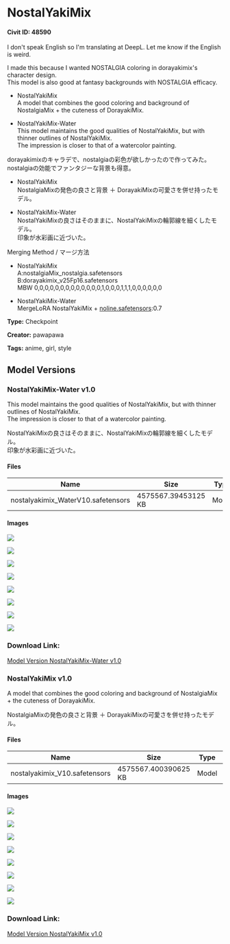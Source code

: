 # NostalYakiMix

#### Civit ID: 48590

<p>I don't speak English so I'm translating at DeepL. Let me know if the English is weird.</p><p></p><p>I made this because I wanted NOSTALGIA coloring in dorayakimix's character design.<br />This model is also good at fantasy backgrounds with NOSTALGIA efficacy.</p><p></p><ul><li><p>NostalYakiMix<br />A model that combines the good coloring and background of NostalgiaMix + the cuteness of DorayakiMix.</p></li><li><p>NostalYakiMix-Water<br />This model maintains the good qualities of NostalYakiMix, but with thinner outlines of NostalYakiMix.<br />The impression is closer to that of a watercolor painting.</p></li></ul><p></p><p></p><p>dorayakimixのキャラデで、nostalgiaの彩色が欲しかったので作ってみた。<br />nostalgiaの効能でファンタジーな背景も得意。</p><p></p><ul><li><p>NostalYakiMix<br />NostalgiaMixの発色の良さと背景 ＋ DorayakiMixの可愛さを併せ持ったモデル。</p></li><li><p>NostalYakiMix-Water<br />NostalYakiMixの良さはそのままに、NostalYakiMixの輪郭線を細くしたモデル。<br />印象が水彩画に近づいた。</p></li></ul><p></p><p>Merging Method / マージ方法</p><ul><li><p>NostalYakiMix<br />A:nostalgiaMix_nostalgia.safetensors<br />B:dorayakimix_v25Fp16.safetensors<br />MBW 0,0,0,0,0,0,0,0,0,0,0,0,0,1,0,0,0,1,1,1,0,0,0,0,0,0</p></li></ul><ul><li><p>NostalYakiMix-Water<br />MergeLoRA NostalYakiMix + <a target="_blank" rel="ugc" href="https://huggingface.co/2vXpSwA7/iroiro-lora">noline.safetensors</a>:0.7</p></li></ul>

**Type:** Checkpoint

**Creator:** pawapawa

**Tags:** anime, girl, style

## Model Versions

### NostalYakiMix-Water v1.0

<p>This model maintains the good qualities of NostalYakiMix, but with thinner outlines of NostalYakiMix.<br />The impression is closer to that of a watercolor painting.</p><p>NostalYakiMixの良さはそのままに、NostalYakiMixの輪郭線を細くしたモデル。<br />印象が水彩画に近づいた。</p>

#### Files

| Name | Size | Type | Format | Download Url | AutoV1 | AutoV2 | SHA256 | CRC32 | BLAKE3 |
| --- | --- | --- | --- | --- | --- | --- | --- | --- | --- |
| nostalyakimix_WaterV10.safetensors | 4575567.39453125 KB | Model | SafeTensor | https://civitai.com/api/download/models/60445 | 96CC40AD | FD73BA0350 | FD73BA0350748A2184A420BA86FBFF46875E76C42A6D99B37FC97E7B4AF70964 | D8B5FFFC | E64C782456D981A2930D70666E91E9218F76E4BA2893D9681A36CADC05B08B2B |

#### Images

<p><img src="https://image.civitai.com/xG1nkqKTMzGDvpLrqFT7WA/f17980ea-ba77-4463-8de6-6980f06f6100/width=450/660997.jpeg" /></p>

<p><img src="https://image.civitai.com/xG1nkqKTMzGDvpLrqFT7WA/75435ef7-b4c4-4cb4-9a7e-122acf7540cb/width=450/666555.jpeg" /></p>

<p><img src="https://image.civitai.com/xG1nkqKTMzGDvpLrqFT7WA/f61ebee3-27c6-4141-9704-1fd568fcdb87/width=450/664958.jpeg" /></p>

<p><img src="https://image.civitai.com/xG1nkqKTMzGDvpLrqFT7WA/3f614ddd-9163-459f-7a94-c102cf355100/width=450/661287.jpeg" /></p>

<p><img src="https://image.civitai.com/xG1nkqKTMzGDvpLrqFT7WA/6205330d-2c45-4092-a923-c29a69e66300/width=450/661453.jpeg" /></p>

<p><img src="https://image.civitai.com/xG1nkqKTMzGDvpLrqFT7WA/874f3ee4-2e9e-4f5c-1802-48c836620b00/width=450/661344.jpeg" /></p>

<p><img src="https://image.civitai.com/xG1nkqKTMzGDvpLrqFT7WA/06ba13d4-d1e1-4274-6852-b000915b0100/width=450/661214.jpeg" /></p>

<p><img src="https://image.civitai.com/xG1nkqKTMzGDvpLrqFT7WA/5c689870-4867-4bb8-4801-18057e8e8f00/width=450/661144.jpeg" /></p>

### Download Link:

[Model Version NostalYakiMix-Water v1.0](https://civitai.com/api/download/models/60445)

### NostalYakiMix v1.0

<p>A model that combines the good coloring and background of NostalgiaMix + the cuteness of DorayakiMix.</p><p>NostalgiaMixの発色の良さと背景 ＋ DorayakiMixの可愛さを併せ持ったモデル。</p>

#### Files

| Name | Size | Type | Format | Download Url | AutoV1 | AutoV2 | SHA256 | CRC32 | BLAKE3 |
| --- | --- | --- | --- | --- | --- | --- | --- | --- | --- |
| nostalyakimix_V10.safetensors | 4575567.400390625 KB | Model | SafeTensor | https://civitai.com/api/download/models/53185 | A37018B7 | 368AEAC1AD | 368AEAC1AD2A6E054163621FDE1975A643C5C70C4A5D627D6700E9434CDF056B | 9F4215C1 | 2BF121E8CE4287598E5C4C3DE040AA25647B9D64ADAA44F8E884823AF32783FC |

#### Images

<p><img src="https://image.civitai.com/xG1nkqKTMzGDvpLrqFT7WA/981d8cb3-26c1-4176-741a-1cfd52dae200/width=450/605497.jpeg" /></p>

<p><img src="https://image.civitai.com/xG1nkqKTMzGDvpLrqFT7WA/f7c93211-4540-4075-ff6b-4c592e387900/width=450/586454.jpeg" /></p>

<p><img src="https://image.civitai.com/xG1nkqKTMzGDvpLrqFT7WA/29b231e5-f385-4ceb-c73c-5c63dda12a00/width=450/575163.jpeg" /></p>

<p><img src="https://image.civitai.com/xG1nkqKTMzGDvpLrqFT7WA/1b24b21b-5a8f-454f-093f-bb622fb8f100/width=450/575000.jpeg" /></p>

<p><img src="https://image.civitai.com/xG1nkqKTMzGDvpLrqFT7WA/1b932d81-b8ed-472c-1f01-b5d084b71700/width=450/574837.jpeg" /></p>

<p><img src="https://image.civitai.com/xG1nkqKTMzGDvpLrqFT7WA/21543348-6c81-4374-fcdf-fc3be6634600/width=450/586455.jpeg" /></p>

<p><img src="https://image.civitai.com/xG1nkqKTMzGDvpLrqFT7WA/254d231d-a682-4d5f-a9a0-5771e40eab00/width=450/605498.jpeg" /></p>

<p><img src="https://image.civitai.com/xG1nkqKTMzGDvpLrqFT7WA/d85edcd3-2089-4949-96d2-056f6447a200/width=450/605500.jpeg" /></p>

### Download Link:

[Model Version NostalYakiMix v1.0](https://civitai.com/api/download/models/53185)

